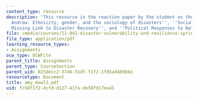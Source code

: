 ```yaml
---
content_type: resource
description: 'This resource is the reaction paper by the student on the topics ''Hurricane
  Andrew: Ethnicity, gender, and the sociology of disasters'', ''Social Capital: A
  Missing Link to Disaster Recovery'', and ''Political Responses to Natural Disasters''.'
file: /media/courses/11-941-disaster-vulnerability-and-resilience-spring-2005/fc58f1f2dcfdd12741fade58fd17ea41_amy_mowl3.pdf
file_type: application/pdf
learning_resource_types:
- Assignments
ocw_type: OCWFile
parent_title: Assignments
parent_type: CourseSection
parent_uid: 025decc2-3746-51df-f1f2-1fd5ad489b6e
resourcetype: Document
title: amy_mowl3.pdf
uid: fc58f1f2-dcfd-d127-41fa-de58fd17ea41
---
```

